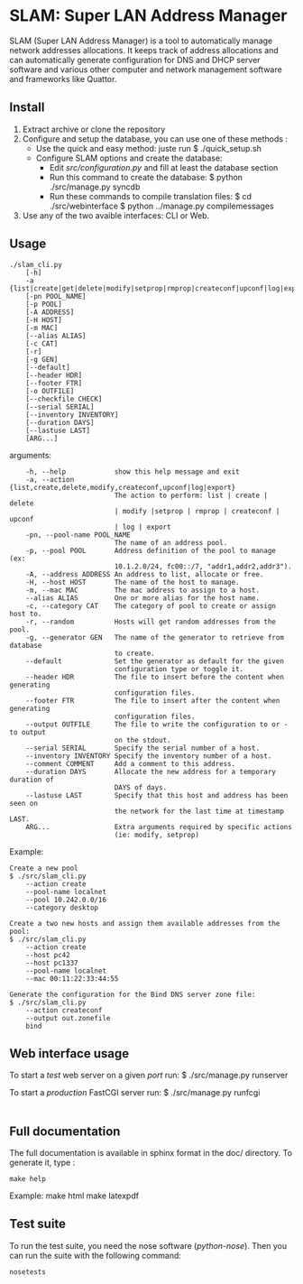 SLAM: Super LAN Address Manager
===============================

SLAM (Super LAN Address Manager) is a tool to automatically manage network
addresses allocations. It keeps track of address allocations and can
automatically generate configuration for DNS and DHCP server software and
various other computer and network management software and frameworks like
Quattor.


Install
-------

 1. Extract archive or clone the repository
 2. Configure and setup the database, you can use one of these methods :
    * Use the quick and easy method: juste run
        $ ./quick_setup.sh
    * Configure SLAM options and create the database:
        * Edit *src/configuration.py* and fill at least the database section
        * Run this command to create the database:
            $ python ./src/manage.py syncdb
        * Run these commands to compile translation files:
            $ cd ./src/webinterface
            $ python ../manage.py compilemessages
 3. Use any of the two avaible interfaces: CLI or Web.


Usage
-----

    ./slam_cli.py
        [-h]
        -a {list|create|get|delete|modify|setprop|rmprop|createconf|upconf|log|export}
        [-pn POOL_NAME]
        [-p POOL]
        [-A ADDRESS]
        [-H HOST]
        [-m MAC]
        [--alias ALIAS]
        [-c CAT]
        [-r]
        [-g GEN]
        [--default]
        [--header HDR]
        [--footer FTR]
        [-o OUTFILE]
        [--checkfile CHECK]
        [--serial SERIAL]
        [--inventory INVENTORY]
        [--duration DAYS]
        [--lastuse LAST]
        [ARG...]

arguments:
```
    -h, --help            show this help message and exit
    -a, --action {list,create,delete,modify,createconf,upconf|log|export}
                          The action to perform: list | create | delete
                          | modify |setprop | rmprop | createconf | upconf
                          | log | export
    -pn, --pool-name POOL_NAME
                          The name of an address pool.
    -p, --pool POOL       Address definition of the pool to manage (ex:
                          10.1.2.0/24, fc00::/7, "addr1,addr2,addr3").
    -A, --address ADDRESS An address to list, allocate or free.
    -H, --host HOST       The name of the host to manage.
    -m, --mac MAC         The mac address to assign to a host.
    --alias ALIAS         One or more alias for the host name.
    -c, --category CAT    The category of pool to create or assign host to.
    -r, --random          Hosts will get random addresses from the pool.
    -g, --generator GEN   The name of the generator to retrieve from database
                          to create.
    --default             Set the generator as default for the given
                          configuration type or toggle it.
    --header HDR          The file to insert before the content when generating
                          configuration files.
    --footer FTR          The file to insert after the content when generating
                          configuration files.
    --output OUTFILE      The file to write the configuration to or - to output
                          on the stdout.
    --serial SERIAL       Specify the serial number of a host.
    --inventory INVENTORY Specify the inventory number of a host.
    --comment COMMENT     Add a comment to this address.
    --duration DAYS       Allocate the new address for a temporary duration of
                          DAYS of days.
    --lastuse LAST        Specify that this host and address has been seen on
                          the network for the last time at timestamp LAST.
    ARG...                Extra arguments required by specific actions
                          (ie: modify, setprop)
```

Example:

    Create a new pool
    $ ./src/slam_cli.py
        --action create
        --pool-name localnet
        --pool 10.242.0.0/16
        --category desktop

    Create a two new hosts and assign them available addresses from the pool:
    $ ./src/slam_cli.py
        --action create
        --host pc42
        --host pc1337
        --pool-name localnet
        --mac 00:11:22:33:44:55

    Generate the configuration for the Bind DNS server zone file:
    $ ./src/slam_cli.py
        --action createconf
        --output out.zonefile
        bind


Web interface usage
-------------------

To start a *test* web server on a given _port_ run:
    $ ./src/manage.py runserver <port>

To start a *production* FastCGI server run:
    $ ./src/manage.py runfcgi <option>


Full documentation
------------------

The full documentation is available in sphinx format in the doc/ directory. To
generate it, type :

    make help

Example:
    make html
    make latexpdf


Test suite
----------

To run the test suite, you need the nose software (*python-nose*).
Then you can run the suite with the following command:

    nosetests
